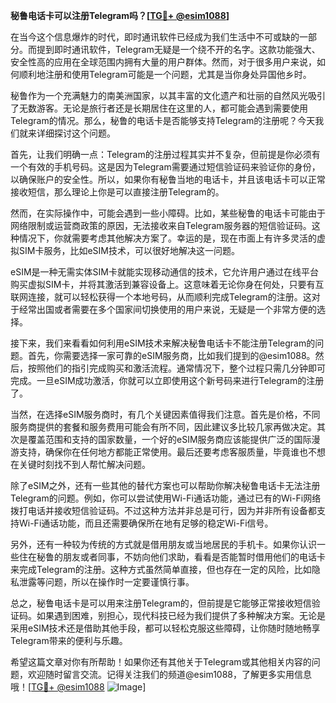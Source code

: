 **秘鲁电话卡可以注册Telegram吗？[[TG💪+ @esim1088](https://t.me/s/esim1088)]**

在当今这个信息爆炸的时代，即时通讯软件已经成为我们生活中不可或缺的一部分。而提到即时通讯软件，Telegram无疑是一个绕不开的名字。这款功能强大、安全性高的应用在全球范围内拥有大量的用户群体。然而，对于很多用户来说，如何顺利地注册和使用Telegram可能是一个问题，尤其是当你身处异国他乡时。

秘鲁作为一个充满魅力的南美洲国家，以其丰富的文化遗产和壮丽的自然风光吸引了无数游客。无论是旅行者还是长期居住在这里的人，都可能会遇到需要使用Telegram的情况。那么，秘鲁的电话卡是否能够支持Telegram的注册呢？今天我们就来详细探讨这个问题。

首先，让我们明确一点：Telegram的注册过程其实并不复杂，但前提是你必须有一个有效的手机号码。这是因为Telegram需要通过短信验证码来验证你的身份，以确保账户的安全性。所以，如果你有秘鲁当地的电话卡，并且该电话卡可以正常接收短信，那么理论上你是可以直接注册Telegram的。

然而，在实际操作中，可能会遇到一些小障碍。比如，某些秘鲁的电话卡可能由于网络限制或运营商政策的原因，无法接收来自Telegram服务器的短信验证码。这种情况下，你就需要考虑其他解决方案了。幸运的是，现在市面上有许多灵活的虚拟SIM卡服务，比如eSIM技术，可以很好地解决这一问题。

eSIM是一种无需实体SIM卡就能实现移动通信的技术，它允许用户通过在线平台购买虚拟SIM卡，并将其激活到兼容设备上。这意味着无论你身在何处，只要有互联网连接，就可以轻松获得一个本地号码，从而顺利完成Telegram的注册。这对于经常出国或者需要在多个国家间切换使用的用户来说，无疑是一个非常方便的选择。

接下来，我们来看看如何利用eSIM技术来解决秘鲁电话卡不能注册Telegram的问题。首先，你需要选择一家可靠的eSIM服务商，比如我们提到的@esim1088。然后，按照他们的指引完成购买和激活流程。通常情况下，整个过程只需几分钟即可完成。一旦eSIM成功激活，你就可以立即使用这个新号码来进行Telegram的注册了。

当然，在选择eSIM服务商时，有几个关键因素值得我们注意。首先是价格，不同服务商提供的套餐和服务费用可能会有所不同，因此建议多比较几家再做决定。其次是覆盖范围和支持的国家数量，一个好的eSIM服务商应该能提供广泛的国际漫游支持，确保你在任何地方都能正常使用。最后还要考虑客服质量，毕竟谁也不想在关键时刻找不到人帮忙解决问题。

除了eSIM之外，还有一些其他的替代方案也可以帮助你解决秘鲁电话卡无法注册Telegram的问题。例如，你可以尝试使用Wi-Fi通话功能，通过已有的Wi-Fi网络拨打电话并接收短信验证码。不过这种方法并非总是可行，因为并非所有设备都支持Wi-Fi通话功能，而且还需要确保所在地有足够的稳定Wi-Fi信号。

另外，还有一种较为传统的方式就是借用朋友或当地居民的手机卡。如果你认识一些住在秘鲁的朋友或者同事，不妨向他们求助，看看是否能暂时借用他们的电话卡来完成Telegram的注册。这种方式虽然简单直接，但也存在一定的风险，比如隐私泄露等问题，所以在操作时一定要谨慎行事。

总之，秘鲁电话卡是可以用来注册Telegram的，但前提是它能够正常接收短信验证码。如果遇到困难，别担心，现代科技已经为我们提供了多种解决方案。无论是采用eSIM技术还是借助其他手段，都可以轻松克服这些障碍，让你随时随地畅享Telegram带来的便利与乐趣。

希望这篇文章对你有所帮助！如果你还有其他关于Telegram或其他相关内容的问题，欢迎随时留言交流。记得关注我们的频道@esim1088，了解更多实用信息哦！[[TG💪+ @esim1088](https://t.me/s/esim1088) ![Image](https://i.postimg.cc/4NQfJmqS/Snipaste-2025-05-13-00-14-12.png)]